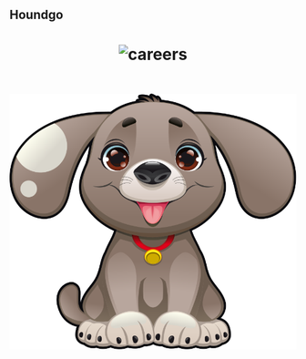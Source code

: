 ## Houndgo

<h1 align="center">
	<img width="300" src="https://raw.githubusercontent.com/houndgo/houndgo/master/Houndgo.svg?sanitize=true" alt="careers">
	<br>
	<br>
</h1>

![](./Houndgo.svg)